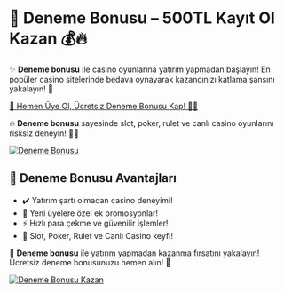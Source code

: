 <h1>🎁 Deneme Bonusu – 500TL Kayıt Ol Kazan 💰🔥</h1>

<p>✨ <strong>Deneme bonusu</strong> ile casino oyunlarına yatırım yapmadan başlayın! En popüler casino sitelerinde bedava oynayarak kazancınızı katlama şansını yakalayın! 🚀</p>

<a href="https://cutt.ly/xri9ci3i" title="Deneme Bonusu">
    🚀 Hemen Üye Ol, Ücretsiz Deneme Bonusu Kap! 🎰💎
</a>

<p>🔥 <strong>Deneme bonusu</strong> sayesinde slot, poker, rulet ve canlı casino oyunlarını risksiz deneyin! 🎲✨</p>

<a href="https://cutt.ly/xri9ci3i" title="Deneme Bonusu">
    <img src="https://i.ibb.co/5K7Ks6w/zzzz3.gif" alt="Deneme Bonusu" class="bonus-img">
</a>

<h2>💎 Deneme Bonusu Avantajları</h2>
<ul>
    <li>✔️ Yatırım şartı olmadan casino deneyimi!</li>
    <li>🎁 Yeni üyelere özel ek promosyonlar!</li>
    <li>⚡️ Hızlı para çekme ve güvenilir işlemler!</li>
    <li>🎲 Slot, Poker, Rulet ve Canlı Casino keyfi!</li>
</ul>

<p>💎 <strong>Deneme bonusu</strong> ile yatırım yapmadan kazanma fırsatını yakalayın! Ücretsiz deneme bonusunuzu hemen alın! 🚀</p>

<a href="https://cutt.ly/xri9ci3i" title="Deneme Bonusu">
    <img src="https://i.ibb.co/5K7Ks6w/zzzz3.gif" alt="Deneme Bonusu Kazan" class="bonus-img">
</a>
